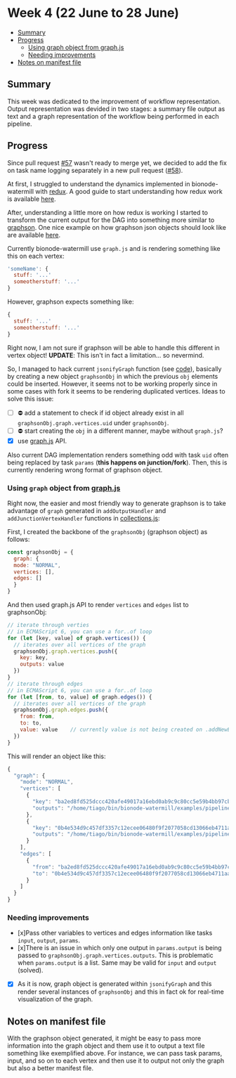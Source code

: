 # Week 4 (22 June to 28 June)

- [Summary](#summary)
- [Progress](#progress)
    - [Using graph object from graph.js](#using-graph-object-from-graphjs)
    - [Needing improvements](#needing-improvements)
- [Notes on manifest file](#notes-on-manifest-file)


## Summary

This week was dedicated to the improvement of workflow representation. Output
 representation was devided in two stages: a summary file output as text and 
 a graph representation of the workflow being performed in each pipeline.
 
## Progress

Since pull request [#57](https://github.com/bionode/bionode-watermill/pull/57/files)
wasn't ready to merge yet, we decided to add the fix on task name logging 
separately in a new pull request ([#58](https://github.com/bionode/bionode-watermill/pull/58)).

At first, I struggled to understand the dynamics implemented in 
bionode-watermill with [redux](https://www.npmjs.com/package/redux). A good 
guide to start understanding how redux work is available [here](https://egghead.io/lessons/javascript-redux-the-single-immutable-state-tree).

After, understanding a little more on how redux is working I started to 
transform the current output for the DAG into something more similar to 
[graphson](https://www.npmjs.com/package/graphson). One nice example on how 
graphson json objects should look like are available [here](https://github.com/tinkerpop/blueprints/wiki/GraphSON-Reader-and-Writer-Library).

Currently bionode-watermill use `graph.js` and is rendering 
something like this on each vertex:

```javascript
'someName': {
  stuff: '...'
  someotherstuff: '...'
}
```

However, graphson expects something like:

```javascript
{ 
  stuff: '...'
  someotherstuff: '...'
}
```

Right now, I am not sure if graphson will be able to handle this different 
in vertex object! **UPDATE**: This isn't in fact a limitation... so nevermind.

So, I managed to hack current `jsonifyGraph` function (see [code](tiagofilipe12/bionode-watermill@d20e79f)),
basically by creating a new object `graphsonObj` in which the previous `obj` 
 elements could be inserted. However, it seems not to be working properly 
 since in some cases with fork it seems to be rendering duplicated vertices.
 Ideas to solve this issue:
 
 * [ ] :no_entry: add a statement to check if id object already exist in all 
 `graphsonObj.graph.vertices.uid` under `graphsonObj`.
 * [ ] :no_entry: start creating the `obj` in a different manner, maybe 
 without `graph.js`?
 * [x] use [graph.js](https://www.npmjs.com/package/graph.js) API.
 
Also current DAG implementation renders something odd with task `uid` often 
being replaced by task `params` (**this happens on junction/fork**). Then, this
 is currently rendering wrong format of graphson object.
 
### Using `graph` object from [graph.js](https://www.npmjs.com/package/graph.js)

Right now, the easier and most friendly way to generate graphson is to take 
advantage of `graph`  generated in `addOutputHandler` and 
`addJunctionVertexHandler` functions in [collections.js](https://github.com/bionode/bionode-watermill/blob/master/lib/reducers/collection.js):

First, I created the backbone of the `graphsonObj` (graphson object) as follows:
```javascript
const graphsonObj = {
  graph: {
  mode: "NORMAL",
  vertices: [],
  edges: []
  }
}
```

And then used graph.js API to render `vertices` and `edges` list to graphsonObj:

```javascript
// iterate through verties
// in ECMAScript 6, you can use a for..of loop
for (let [key, value] of graph.vertices()) {
  // iterates over all vertices of the graph
  graphsonObj.graph.vertices.push({
    key: key,
    outputs: value
  })
}
// iterate through edges
// in ECMAScript 6, you can use a for..of loop
for (let [from, to, value] of graph.edges()) {
  // iterates over all vertices of the graph
  graphsonObj.graph.edges.push({
    from: from,
    to: to,
    value: value    // currently value is not being created on .addNewEdge()
  })
}
```

This will render an object like this:


```javascript
{
  "graph": {
    "mode": "NORMAL",
    "vertices": [
      {
        "key": "ba2ed8fd525dccc420afe49017a16ebd0ab9c9c80cc5e59b4bb97cb0290934f7",
        "outputs": "/home/tiago/bin/bionode-watermill/examples/pipelines/pids/data/ba2ed8f/1495738159087.pids"
      },
      {
        "key": "0b4e534d9c457df3357c12ecee06480f9f2077058cd13066eb4711aa59cf636a",
        "outputs": "/home/tiago/bin/bionode-watermill/examples/pipelines/pids/data/0b4e534/1495738159087.txt"
      }
    ],
    "edges": [
      {
        "from": "ba2ed8fd525dccc420afe49017a16ebd0ab9c9c80cc5e59b4bb97cb0290934f7",
        "to": "0b4e534d9c457df3357c12ecee06480f9f2077058cd13066eb4711aa59cf636a"
      }
    ]
  }
}
```

### Needing improvements

* [x]Pass other variables to vertices and edges information like tasks `input`, 
`output`, `params`.
* [x]There is an issue in which only one output in `params.output` is being 
passed to `graphsonObj.graph.vertices.outputs`. This is problematic when 
`params.output` is a list. Same may be valid for `input` and `output` (solved).
* [x] As it is now, graph object is generated within `jsonifyGraph` and this 
render several instances of `graphsonObj` and this in fact ok for real-time 
visualization of the graph.

## Notes on manifest file

With the graphson object generated, it might be easy to pass more information
 into the graph object and them use it to output a text file something like 
 exemplified above. For instance, we can pass task params, input, and so on 
 to each vertex and then use it to output not only the graph but also a 
 better manifest file.